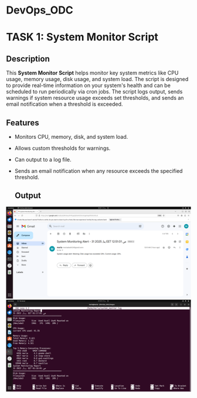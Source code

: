 # DevOps_ODC
# TASK 1: System Monitor Script
    
   ## Description
    
   This **System Monitor Script** helps monitor key system metrics like CPU usage, memory usage, disk usage, and system load. The script is designed to provide real-time      information on your system's health and can be scheduled to run periodically via cron jobs. The script logs output, sends warnings if system resource usage exceeds         set thresholds, and sends an email notification when a threshold is exceeded.
    
   ## Features
    
  - Monitors CPU, memory, disk, and system load.
  - Allows custom thresholds for warnings.
  - Can output to a log file.
  - Sends an email notification when any resource exceeds the specified threshold.

    ## Output

   ![System Monitor Screenshot](images/Task1/Email.png)
   ![System Monitor Screenshot](images/Task1/LogFile.png)
